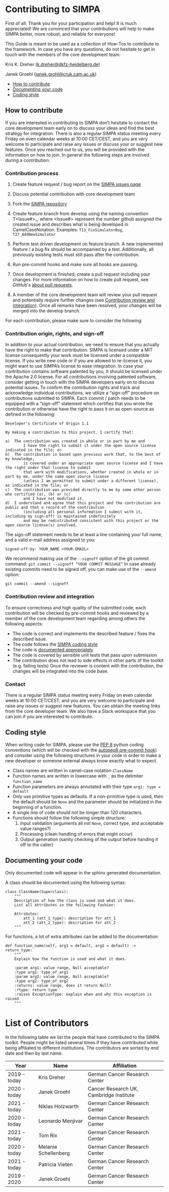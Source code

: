 # Contributing to SIMPA

First of all: Thank you for your participation and help! It is much appreciated!
We are convinced that your contributions will help to make SIMPA better, more robust, and 
reliable for everyone!

This Guide is meant to be used as a collection of How-Tos to contribute to the framework.
In case you have any questions, do not hesitate to get in touch with the members of the core development team:

Kris K. Dreher (k.dreher@dkfz-heidelberg.de)

Janek Groehl (janek.grohl@cruk.cam.ac.uk)

* [How to contribute](#how-to-contribute)
* [Documenting your code](#documenting-your-code)
* [Coding style](#coding-style)

## How to contribute

If you are interested in contributing to SIMPA don’t hesitate to contact the core development team early on 
to discuss your ideas and find the best strategy for integration. 
There is also a regular SIMPA status meeting every Friday on even calendar weeks at 10:00 CET/CEST, 
and you are very welcome to participate and raise any issues or discuss your or suggest new features. 
Once you reached out to us, you will be provided with the information on how to join.
In general the following steps are involved during a contribution:

### Contribution process
1.	Create feature request / bug report on the [SIMPA issues page](https://github.com/IMSY-DKFZ/simpa/issues)
2.	Discuss potential contribution with core development team
3.	Fork the [SIMPA repository](https://github.com/IMSY-DKFZ/simpa)
4.	Create feature branch from develop using the naming convention T<Issue#>_<FeatureName>, 
      where <Issue#> represent the number github assigned the created issue and <FeatureName> describes 
      what is being developed in CamelCaseNotation.
    Examples: `T13_FixSimulatorBug`, `T27_AddNewSimulator`

5.	Perform test driven development on feature branch. 
      A new implemented feature / a bug fix should be accompanied by a test. 
      Additionally, all previously existing tests must still pass after the contribution. 
6.    Run pre-commit hooks and make sure all hooks are passing.
7.	Once development is finished, create a pull request including your changes. 
      For more information on how to create pull request, see GitHub's [about pull requests](https://docs.github.com/en/github/collaborating-with-issues-and-pull-requests/about-pull-requests).
8.	A member of the core development team will review your pull request and potentially require further changes 
      (see [Contribution review and integration](#contribution-review-and-integration)). 
      Once all remarks have been resolved, your changes will be merged into the develop branch.

For each contribution, please make sure to consider the following:

### Contribution origin, rights, and sign-off

In addition to your actual contribution, we need to ensure that you actually have the right to make that contribution.
SIMPA is licensed under a MIT license consequently your work must be licensed under a compatible license. 
If you write new code or if you are allowed to re-license it, you might want to use SIMPA’s license to ease integration.
In case your contribution contains software patented by you, it should be licensed under the Apache 2.0 license. 
For all contributions involving patented software, 
consider getting in touch with the SIMPA developers early on to discuss potential issues.
To confirm the contribution rights and track and acknowledge individual contributions, 
we utilize a “sign-off” procedure on contributions submitted to SIMPA. 
Each commit / patch needs to be equipped with a “sign-off” statement 
which certifies that you wrote the contribution or otherwise have the right to pass it on as open-source 
as defined in the following:

```text
Developer's Certificate of Origin 1.1

By making a contribution to this project, I certify that:

a)	The contribution was created in whole or in part by me and 
        I have the right to submit it under the open source license indicated in the file; or
b)	The contribution is based upon previous work that, to the best of my knowledge, 
        is covered under an appropriate open source license and I have the right under that license to submit 
        that work with modifications, whether created in whole or in part by me, under the same open source license 
        (unless I am permitted to submit under a different license), as indicated in the file; or
c)	The contribution was provided directly to me by some other person who certified (a), (b) or (c) 
        and I have not modified it.
d)	I understand and agree that this project and the contribution are public and that a record of the contribution 
        (including all personal information I submit with it, including my sign-off) is maintained indefinitely 
        and may be redistributed consistent with this project or the open source license(s) involved.
```

The sign-off statement needs to be at least a line containing your full name, and a valid e-mail address assigned to you:
 
`Signed-off-by: YOUR_NAME <YOUR-EMAIL>`

We recommend making use of the `--signoff` option of the git commit command:
`git commit --signoff “YOUR COMMIT MESSAGE”`
In case already existing commits need to be signed off, you can make use of the `--amend` option:

`git commit --amend --signoff`

### Contribution review and integration
To ensure correctness and high quality of the submitted code, each contribution will be checked by pre-commit hooks and reviewed by a member of the core development team regarding among others the following aspects:
- The code is correct and implements the described feature / fixes the described issue.
- The code follows the [SIMPA coding style](#coding-style)
- The code is [documented appropriately](#documenting-your-code)
- The code is covered by sensible unit tests that pass upon submission
- The contribution does not lead to side effects in other parts of the toolkit (e.g. failing tests)
Once the reviewer is content with the contribution, the changes will be integrated into the code base.

### Contact 

There is a regular SIMPA status meeting every Friday on even calendar weeks at 10:00 CET/CEST, and you are
very welcome to participate and raise any issues or suggest new features. You can obtain the meeting links from the core
developer team.
We also have a Slack workspace that you can join if you are interested to contribute.

## Coding style

When writing code for SIMPA, please use the [PEP 8](https://www.python.org/dev/peps/pep-0008/) python coding conventions (which will be checked with the [autopep8 pre-commit hook](https://github.com/pre-commit/mirrors-autopep8))
and consider using the following structures in your code in order to make a new
developer or someone external always know exactly what to expect.

- Class names are written in camel-case notation `ClassName`
- Function names are written in lowercase with `_` as the delimiter `function_name`
- Function parameters are always annotated with their type `arg1: type = default`
- Only use primitive types as defaults. If a non-primitive type is used, then the default should be `None` and
 the parameter should be initialized in the beginning of a function.
- A single line of code should not be longer than 120 characters.
- Functions should follow the following simple structure:
  1. Input validation (arguments all not `None`, correct type, and acceptable value ranges?)
  2. Processing (clean handling of errors that might occur)
  3. Output generation (sanity checking of the output before handing it off to the caller)

## Documenting your code
Only documented code will appear in the sphinx generated documentation.

A class should be documented using the following syntax:


    class ClassName(Superclass):
        """
        Description of how the class is used and what it does.
        List all attributes in the following fashion:

        Attributes:
            att_1 (att_1_type): description for att_1
            att_2 (att_2_type): description for att_2
        """

For functions, a lot of extra attributes can be added to the documentation:


    def function_name(self, arg1 = default, arg2 = default) -> return_type:
        """
        Explain how the function is used and what it does.
        
        :param arg1: value range, Null acceptable?
        :type arg1: type_of_arg1
        :param arg2: value range, Null acceptable?
        :type arg2: type_of_arg2
        :returns: value range, does it return Null?
        :rtype: return type
        :raises ExceptionType: explain when and why this exception is raised
        """

# List of Contributors

In the following table we list the people that have contributed to the SIMPA toolkit.
People might be listed several times if they have contributed while being affiliated
to different institutions. The contributors are sorted by end date
and then by last name.

|Year|Name|Affiliation|
|---|---|---|
|2019 - today | Kris Dreher | German Cancer Research Center |
|2020 - today | Janek Groehl | Cancer Research UK, Cambridge Institute |
|2021 - today | Niklas Holzwarth | German Cancer Research Center |
|2020 - today | Leonardo Menjivar | German Cancer Research Center |
|2021 - today | Tom Rix | German Cancer Research Center |
|2020 - today | Melanie Schellenberg | German Cancer Research Center |
|2021 - today | Patricia Vieten | German Cancer Research Center |
|2019 - 2020 | Janek Groehl | German Cancer Research Center |
